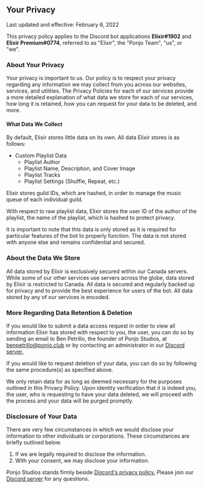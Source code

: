 ## Your Privacy

Last updated and effective: February 6, 2022

This privacy policy applies to the Discord bot applications **Elixir#1902** and **Elixir Premium#0774**, referred to as "Elixir", the "Ponjo Team", "us", or "we".

### About Your Privacy

Your privacy is important to us. Our policy is to respect your privacy regarding any information we may collect from you across our websites, services, and utilities. The Privacy Policies for each of our services provide a more detailed explanation of what data we store for each of our services, how long it is retained, how you can request for your data to be deleted, and more.

#### What Data We Collect

By default, Elixir stores little data on its own. All data Elixir stores is as follows:

- Custom Playlist Data
    - Playlist Author
    - Playlist Name, Description, and Cover Image
    - Playlist Tracks
    - Playlist Settings (Shuffle, Repeat, etc.)

Elixir stores guild IDs, which are hashed, in order to manage the music queue of each individual guild.

With respect to raw playlist data, Elixir stores the user ID of the author of the playlist, the name of the playlist, which is hashed to protect privacy.

It is important to note that this data is only stored as it is required for particular features of the bot to properly function. The data is not stored with anyone else and remains confidential and secured.

### About the Data We Store

All data stored by Elixir is exclusively secured within our Canada servers. While some of our other services use servers across the globe, data stored by Elixir is restricted to Canada. All data is secured and regularly backed up for privacy and to provide the best experience for users of the bot. All data stored by any of our services is encoded.

### More Regarding Data Retention & Deletion

If you would like to submit a data access request in order to view all information Elixir has stored with respect to you, the user, you can do so by sending an email to Ben Petrillo, the founder of Ponjo Studios, at [benpetrillo@ponjo.club](mailto:benpetrillo@ponjo.club) or by contacting an administrator in our [Discord server.](https://ponjo.club/discord)

If you would like to request deletion of your data, you can do so by following the same procedure(s) as specified above.

We only retain data for as long as deemed necessary for the purposes outlined in this Privacy Policy. Upon identity verification that it is indeed you, the user, who is requesting to have your data deleted, we will proceed with the process and your data will be purged promptly.

### Disclosure of Your Data

There are very few circumstances in which we would disclose your information to other individuals or corporations. These circumstances are briefly outlined below.

1. If we are legally required to disclose the information.
2. With your consent, we may disclose your information.


Ponjo Studios stands firmly beside [Discord's privacy policy.](https://discord.com/privacy) Please join our [Discord server](https://ponjo.club/discord) for any questions.